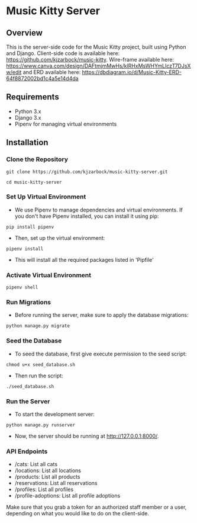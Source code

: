 # Music Kitty Server

## Overview

This is the server-side code for the Music Kitty project, built using Python and Django. Client-side code is available here: https://github.com/kjzarbock/music-kitty.  Wire-frame available here: https://www.canva.com/design/DAFtmjmMwHs/klRHxMsWHYmLlczT7DJsXw/edit and ERD available here: https://dbdiagram.io/d/Music-Kitty-ERD-64f8872002bd1c4a5e14d4da 

## Requirements

- Python 3.x
- Django 3.x
- Pipenv for managing virtual environments

## Installation

### Clone the Repository

```
git clone https://github.com/kjzarbock/music-kitty-server.git 
```

```
cd music-kitty-server
```

### Set Up Virtual Environment

- We use Pipenv to manage dependencies and virtual environments. If you don't have Pipenv installed, you can install it using pip:

```
pip install pipenv
```

- Then, set up the virtual environment:

```
pipenv install
```

- This will install all the required packages listed in 'Pipfile'

### Activate Virtual Environment

```
pipenv shell
```

### Run Migrations

- Before running the server, make sure to apply the database migrations:

```
python manage.py migrate
```

### Seed the Database

- To seed the database, first give execute permission to the seed script:

```
chmod u+x seed_database.sh
```

- Then run the script: 

```
./seed_database.sh
```

### Run the Server 

- To start the development server: 

```
python manage.py runserver
```


- Now, the server should be running at http://127.0.0.1:8000/.

### API Endpoints 

- /cats: List all cats
- /locations: List all locations
- /products: List all products
- /reservations: List all reservations
- /profiles: List all profiles
- /profile-adoptions: List all profile adoptions

Make sure that you grab a token for an authorized staff member or a user, depending on what you would like to do on the client-side.



